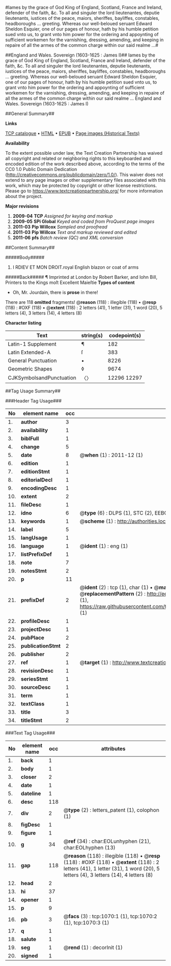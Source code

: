 #Iames by the grace of God King of England, Scotland, France and Ireland, defender of the faith, &c. To all and singuler the lord lieutenantes, deputie lieutenants, iustices of the peace, maiors, sheriffes, bayliffes, constables, headboroughs ... greeting. Whereas our well-beloued seruant Edward Sheldon Esquier, one of our pages of honour, hath by his humble petition sued vnto us, to grant vnto him power for the ordering and appoynting of sufficient workemen for the varnishing, dressing, amending, and keeping in repaire of all the armes of the common charge within our said realme ...#

##England and Wales. Sovereign (1603-1625 : James I)##
Iames by the grace of God King of England, Scotland, France and Ireland, defender of the faith, &c. To all and singuler the lord lieutenantes, deputie lieutenants, iustices of the peace, maiors, sheriffes, bayliffes, constables, headboroughs ... greeting. Whereas our well-beloued seruant Edward Sheldon Esquier, one of our pages of honour, hath by his humble petition sued vnto us, to grant vnto him power for the ordering and appoynting of sufficient workemen for the varnishing, dressing, amending, and keeping in repaire of all the armes of the common charge within our said realme ...
England and Wales. Sovereign (1603-1625 : James I)

##General Summary##

**Links**

[TCP catalogue](http://www.ota.ox.ac.uk/tcp/)  • 
[HTML](http://tei.it.ox.ac.uk/tcp/Texts-HTML/free/A22/A22231.html)  • 
[EPUB](http://tei.it.ox.ac.uk/tcp/Texts-EPUB/free/A22/A22231.epub) • 
[Page images (Historical Texts)](https://historicaltexts.jisc.ac.uk/eebo-99836783e)

**Availability**

To the extent possible under law, the Text Creation Partnership has waived all copyright and related or neighboring rights to this keyboarded and encoded edition of the work described above, according to the terms of the CC0 1.0 Public Domain Dedication (http://creativecommons.org/publicdomain/zero/1.0/). This waiver does not extend to any page images or other supplementary files associated with this work, which may be protected by copyright or other license restrictions. Please go to https://www.textcreationpartnership.org/ for more information about the project.

**Major revisions**

1. __2009-04__ __TCP__ *Assigned for keying and markup*
1. __2009-05__ __SPi Global__ *Keyed and coded from ProQuest page images*
1. __2011-03__ __Pip Willcox__ *Sampled and proofread*
1. __2011-03__ __Pip Willcox__ *Text and markup reviewed and edited*
1. __2011-06__ __pfs__ *Batch review (QC) and XML conversion*

##Content Summary##

#####Body#####

1. I RDIEV ET MON DROIT.royal English blazon or coat of arms

#####Back#####
¶ Imprinted at London by Robert Barker, and Iohn Bill, Printers to the Kings moſt Excellent Maieſtie
**Types of content**

  * Oh, Mr. Jourdain, there is **prose** in there!

There are 118 **omitted** fragments! 
 @__reason__ (118) : illegible (118)  •  @__resp__ (118) : #OXF (118)  •  @__extent__ (118) : 2 letters (41), 1 letter (31), 1 word (20), 5 letters (4), 3 letters (14), 4 letters (8)

**Character listing**


|Text|string(s)|codepoint(s)|
|---|---|---|
|Latin-1 Supplement|¶|182|
|Latin Extended-A|ſ|383|
|General Punctuation|•|8226|
|Geometric Shapes|◊|9674|
|CJKSymbolsandPunctuation|〈〉|12296 12297|

##Tag Usage Summary##

###Header Tag Usage###

|No|element name|occ|attributes|
|---|---|---|---|
|1.|__author__|3||
|2.|__availability__|1||
|3.|__biblFull__|1||
|4.|__change__|5||
|5.|__date__|8| @__when__ (1) : 2011-12 (1)|
|6.|__edition__|1||
|7.|__editionStmt__|1||
|8.|__editorialDecl__|1||
|9.|__encodingDesc__|1||
|10.|__extent__|2||
|11.|__fileDesc__|1||
|12.|__idno__|6| @__type__ (6) : DLPS (1), STC (2), EEBO-CITATION (1), PROQUEST (1), VID (1)|
|13.|__keywords__|1| @__scheme__ (1) : http://authorities.loc.gov/ (1)|
|14.|__label__|5||
|15.|__langUsage__|1||
|16.|__language__|1| @__ident__ (1) : eng (1)|
|17.|__listPrefixDef__|1||
|18.|__note__|7||
|19.|__notesStmt__|2||
|20.|__p__|11||
|21.|__prefixDef__|2| @__ident__ (2) : tcp (1), char (1)  •  @__matchPattern__ (2) : ([0-9\-]+):([0-9IVX]+) (1), (.+) (1)  •  @__replacementPattern__ (2) : http://eebo.chadwyck.com/downloadtiff?vid=$1&page=$2 (1), https://raw.githubusercontent.com/textcreationpartnership/Texts/master/tcpchars.xml#$1 (1)|
|22.|__profileDesc__|1||
|23.|__projectDesc__|1||
|24.|__pubPlace__|2||
|25.|__publicationStmt__|2||
|26.|__publisher__|2||
|27.|__ref__|1| @__target__ (1) : http://www.textcreationpartnership.org/docs/. (1)|
|28.|__revisionDesc__|1||
|29.|__seriesStmt__|1||
|30.|__sourceDesc__|1||
|31.|__term__|1||
|32.|__textClass__|1||
|33.|__title__|3||
|34.|__titleStmt__|2||


###Text Tag Usage###

|No|element name|occ|attributes|
|---|---|---|---|
|1.|__back__|1||
|2.|__body__|1||
|3.|__closer__|2||
|4.|__date__|1||
|5.|__dateline__|1||
|6.|__desc__|118||
|7.|__div__|2| @__type__ (2) : letters_patent (1), colophon (1)|
|8.|__figDesc__|1||
|9.|__figure__|1||
|10.|__g__|34| @__ref__ (34) : char:EOLunhyphen (21), char:EOLhyphen (13)|
|11.|__gap__|118| @__reason__ (118) : illegible (118)  •  @__resp__ (118) : #OXF (118)  •  @__extent__ (118) : 2 letters (41), 1 letter (31), 1 word (20), 5 letters (4), 3 letters (14), 4 letters (8)|
|12.|__head__|2||
|13.|__hi__|37||
|14.|__opener__|1||
|15.|__p__|9||
|16.|__pb__|3| @__facs__ (3) : tcp:1070:1 (1), tcp:1070:2 (1), tcp:1070:3 (1)|
|17.|__q__|1||
|18.|__salute__|1||
|19.|__seg__|1| @__rend__ (1) : decorInit (1)|
|20.|__signed__|1||
